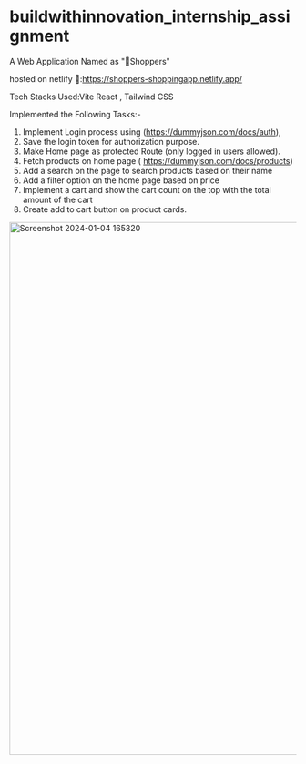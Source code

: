 # buildwithinnovation_internship_assignment


A Web Application Named as "🛒Shoppers"


hosted on netlify 
🔗:https://shoppers-shoppingapp.netlify.app/


Tech Stacks Used:Vite React , Tailwind CSS

Implemented the Following Tasks:-

1. Implement Login process using (https://dummyjson.com/docs/auth),
2. Save the login token for authorization purpose.
3. Make Home page as protected Route (only logged in users allowed).
4. Fetch products on home page ( https://dummyjson.com/docs/products)
5. Add a search on the page to search products based on their name
6. Add a filter option on the home page based on price
7. Implement a cart and show the cart count on the top with the total amount of the cart
8. Create add to cart button on product cards.







<img width="936" alt="Screenshot 2024-01-04 165320" src="https://github.com/shutupsuhani/buildwithinnovation_internship_assignment/assets/151936391/ad3d10d4-981b-4444-ad27-e33e581db607">
